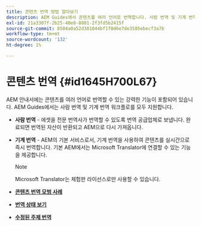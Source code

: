 ```yaml
---
title: 콘텐츠 번역 방법 알아보기
description: AEM Guides에서 콘텐츠를 여러 언어로 번역합니다. 사람 번역 및 기계 번역 워크플로에 대해 알아봅니다.
exl-id: 21a3307f-2b25-40e8-8801-2f3fd5b2415f
source-git-commit: 8504a0a52d381044bf1f0d6e7de3585ebecf3a7b
workflow-type: tm+mt
source-wordcount: '132'
ht-degree: 1%

---
```


# 콘텐츠 번역 {#id1645H700L67}

AEM 안내서에는 콘텐츠를 여러 언어로 번역할 수 있는 강력한 기능이 포함되어 있습니다. AEM Guides에서는 사람 번역 및 기계 번역 워크플로를 모두 지원합니다.

- **사람 번역** - 에셋을 전문 번역사가 번역할 수 있도록 번역 공급업체로 보냅니다. 완료되면 번역된 자산이 반환되고 AEM으로 다시 가져옵니다.

- **기계 번역** - AEM의 기본 서비스로서, 기계 번역을 사용하여 콘텐츠를 실시간으로 즉시 번역합니다. 기본 AEM에서는 Microsoft Translator에 연결할 수 있는 기능을 제공합니다.

  >[!NOTE]
  >
  > Microsoft Translator는 체험판 라이선스로만 사용할 수 있습니다.


- **[콘텐츠 번역 모범 사례](translation-first-time.md)**

- **[번역 상태 보기](translation-view-trans-state-6234.md)**

- **[수정된 주제 번역](translation-modified-topics-6234.md)**
